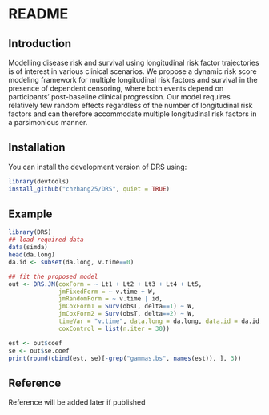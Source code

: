 README
================

## Introduction

Modelling disease risk and survival using longitudinal risk factor
trajectories is of interest in various clinical scenarios. We propose a
dynamic risk score modeling framework for multiple longitudinal risk
factors and survival in the presence of dependent censoring, where both
events depend on participants’ post-baseline clinical progression. Our
model requires relatively few random effects regardless of the number of
longitudinal risk factors and can therefore accommodate multiple
longitudinal risk factors in a parsimonious manner.

## Installation

You can install the development version of DRS using:

``` r
library(devtools) 
install_github("chzhang25/DRS", quiet = TRUE) 
```

## Example

``` r
library(DRS) 
## load required data
data(simda)
head(da.long)
da.id <- subset(da.long, v.time==0)

## fit the proposed model
out <- DRS.JM(coxForm = ~ Lt1 + Lt2 + Lt3 + Lt4 + Lt5,
              jmFixedForm = ~ v.time + W,
              jmRandomForm = ~ v.time | id,
              jmCoxForm1 = Surv(obsT, delta==1) ~ W,
              jmCoxForm2 = Surv(obsT, delta==2) ~ W,
              timeVar = "v.time", data.long = da.long, data.id = da.id,
              coxControl = list(n.iter = 30))

est <- out$coef
se <- out$se.coef
print(round(cbind(est, se)[-grep("gammas.bs", names(est)), ], 3)) 
```

## Reference

Reference will be added later if published
